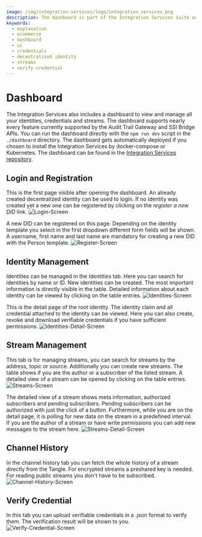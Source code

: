 ```yaml
---
image: /img/integration-services/logo/integration_services.png
description: The dashboard is part of the Integration Services Suite and enables management of identities and streams.
keywords:
  - explanation
  - ecommerce
  - dashboard
  - ui
  - credentials
  - decentralized identity
  - streams
  - verify credential
---
```


# Dashboard

The Integration Services also includes a dashboard to view and manage all your identities, credentials and streams. The dashboard supports nearly every feature currently supported by the Audit Trail Gateway and SSI Bridge APIs. You can run the dashboard directly with the `npm run dev` script in the `./dashboard` directory. The dashboard gets automatically deployed if you chosen to install the Integration Services by docker-compose or Kubernetes. The dashboard can be found in the [Integration Services repository](https://github.com/iotaledger/integration-services/tree/master/dashboard).

## Login and Registration

This is the first page visible after opening the dashboard. An already created decentralized identity can be used to login. If no identity was created yet a new one can be registered by clicking on the _register a new DID_ link.
![Login-Screen](/img/integration-services/dashboard/login_hd.gif)

A new DID can be registered on this page. Depending on the identity template you select in the first dropdown different form fields will be shown. A username, first name and last name are mandatory for creating a new DID with the Person template.
![Register-Screen](/img/integration-services/dashboard/register_hd.gif)

## Identity Management

Identities can be managed in the _Identities_ tab. Here you can search for identities by name or ID. New identities can be created. The most important information is directly visible in the table. Detailed information about each identity can be viewed by clicking on the table entries.
![Identities-Screen](/img/integration-services/dashboard/identities_hd.gif)

This is the detail page of the root identity. The identity claim and all credential attached to the identity can be viewed. Here you can also create, revoke and download verifiable credentials if you have sufficient permissions.
![Identities-Detail-Screen](/img/integration-services/dashboard/identity_detail_hd.gif)

## Stream Management

This tab is for managing streams, you can search for streams by the address, topic or source. Additionally you can create new streams. The table shows if you are the author or a subscriber of the listed stream. A detailed view of a stream can be opened by clicking on the table entries.
![Streams-Screen](/img/integration-services/dashboard/streams_hd.gif)

The detailed view of a stream shows meta information, authorized subscribers and pending subscribers. Pending subscribers can be authorized with just the click of a button. Furthermore, while you are on the detail page, it is polling for new data on the stream in a predefined interval. If you are the author of a stream or have write permissions you can add new messages to the stream here.
![Streams-Detail-Screen](/img/integration-services/dashboard/streams_detail_hd.gif)

## Channel History

In the channel history tab you can fetch the whole history of a stream directly from the Tangle. For encrypted streams a preshared key is needed. For reading public streams you don't have to be subscribed.
![Channel-History-Screen](/img/integration-services/dashboard/history_hd.gif)

## Verify Credential

In this tab you can upload verifiable credentials in a .json format to verify them. The verification result will be shown to you.
![Verify-Credential-Screen](/img/integration-services/dashboard/verify_hd.gif)
